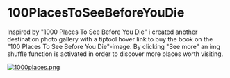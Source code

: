 # 100PlacesToSeeBeforeYouDie
Inspired by "1000 Places To See Before You Die" i created another destination photo gallery with a tiptool hover link to buy the book on the "100 Places To See Before You Die"-image. By clicking "See more" an img shuffle function is activated in order to discover more places worth visiting.

[![1000places.png](https://i.postimg.cc/9Xy6DnVz/1000places.png)](https://postimg.cc/0r2W3Zzq)
